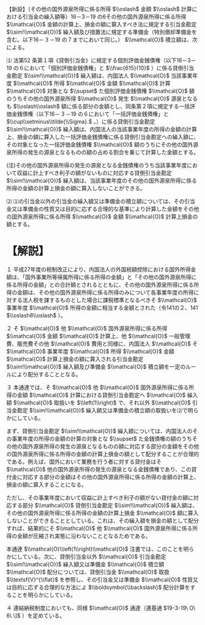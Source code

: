 【新設】（その他の国外源泉所得に係る所得 $\\oslash$ 金額 $\\oslash$ 計算における引当金の繰入額等）16－3－19 の6その他の国外源泉所得に係る所得 $\\mathcal{O}$ 金額の計算上、損金の額に算入すべき法に規定する引当金勘定 $\\sim!\\mathcal{O})$ 繰入額及び措置法に規定する準備金（特別償却準備金を含む。以下16－３－19 の７までにおいて同じ。） $\\mathcal{O}$ 積立額は、次による。

⑴ 法第52 条第１項《貸倒引当金》に規定する個別評価金銭債権（以下16－3－19 の６において「個別評価金銭債権」と $\\frac{615}{10}$ ）に係る貸倒引当金勘定 $\\sim!\\mathcal{O})$ 繰入額は、内国法人 $\\mathcal{O}$ 当該事業年度 $\\mathcal{O}$ 所得 $\\mathcal{O}$ 金額 $\\mathcal{O}$ 計算 $\\mathcal{O}$ 対象とな $\\supset$ た個別評価金銭債権 $\\mathcal{O}$ 額のうちその他の国外源泉所得 $\\mathcal{O}$ 発生 $\\mathcal{O}$ 源泉となるも $\\oslash\\oslash$ 額に係る部分の金額とし、同条第２項に規定する一括評価金銭債権（以下16－３－19 の６において「一括評価金銭債権」と $\\cup\\setminus\\tilde{\\Sigma}.$ 。）に係る貸倒引当金勘定 $\\sim!\\mathcal{O})$ 繰入額は、内国法人の当該事業年度の所得の金額の計算上、損金の額に算入した一括評価金銭債権に係る貸倒引当金勘定への繰入額に、その対象となった一括評価金銭債権 $\\mathcal{O}$ 額のうちにその他の国外源泉所得の発生の源泉となるものの額の占める割合を乗じて計算した金額とする。

(注)その他の国外源泉所得の発生の源泉となる金銭債権のうち当該事業年度において収益に計上すべき利子の額がないものに対応する貸倒引当金勘定 $\\sim!\\mathcal{O})$ 繰入額は、当該事業年度のその他の国外源泉所得に係る所得の金額の計算上損金の額に算入しないことができる。

⑵ ⑴の引当金以外の引当金の繰入額又は準備金の積立額については、その引当金又は準備金の性質又は目的に応ずる合理的な基準により計算した金額をその他の国外源泉所得に係る所得 $\\mathcal{O}$ 金額 $\\mathcal{O}$ 計算上損金の額とする。

# 【解説】

１ 平成27年度の税制改正により、内国法人の外国税額控除における国外所得金額は、「国外事業所等帰属所得に係る所得の金額」と「その他の国外源泉所得に係る所得の金額」との合計額とされるとともに、その他の国外源泉所得に係る所得の金額は、その他の国外源泉所得に係る所得のみについて各事業年度の所得に対する法人税を課するものとした場合に課税標準となるべきそ $\\mathcal{O}$ 事業年度 $\\mathcal{O}$ 所得の金額に相当する金額とされた（令141の２、141 $\\oslash8\\oslash$ ）。

２ そ $\\mathcal{O}$ 他 $\\mathcal{O}$ 国外源泉所得に係る所得 $\\mathcal{O}$ 金額 $\\mathcal{O}$ 計算上、他 $\\mathcal{O}$ 一般管理費、販売費その他 $\\mathcal{O}$ 費用と同様に、内国法人 $\\mathcal{O}$ そ $\\mathcal{O}$ 事業年度 $\\mathcal{O}$ 所得 $\\mathcal{O}$ 金額 $\\mathcal{O}$ 計算上損金の額に算入される引当金勘定 $\\sim!\\mathcal{O})$ 繰入額及び準備金 $\\mathcal{O}$ 積立額を一定のルールにより配分することとなる。

３ 本通達では、そ $\\mathcal{O}$ 他 $\\mathcal{O}$ 国外源泉所得に係る所得の金額 $\\mathcal{O}$ 計算における貸倒引当金勘定へ $\\mathcal{O}$ 繰入額 $\\mathcal{O}$ 取扱いを $\\left(1\\right)$ で、それ以外 $\\mathcal{O}$ 引当金勘定 $\\sim!\\mathcal{O})$ 繰入額又は準備金の積立額の取扱いを⑵で明らかにしている。

まず、貸倒引当金勘定 $\\sim!\\mathcal{O})$ 繰入額については、内国法人のその事業年度の所得の金額の計算の対象とな $\\supset$ た金銭債権の額のうちその他の国外源泉所得の発生の源泉となるものの額に対応する部分の金額をその他の国外源泉所得に係る所得の金額の計算上損金の額として配分することが合理的である。例えば、国外において業務を行う者に対する貸付金はそ $\\mathcal{O}$ 他の国外源泉所得の発生の源泉となる金銭債権であり、この貸付金に対応する部分の金額はその他の国外源泉所得に係る所得の金額の計算上、損金の額に算入することになる。

ただし、その事業年度において収益に計上すべき利子の額がない貸付金の額に対応する部分 $\\mathcal{O}$ 貸倒引当金勘定 $\\sim!\\mathcal{O})$ 繰入額は、その他の国外源泉所得に係る所得の金額の計算上損金 $\\mathcal{O}$ 額に算入しないことができることとしている。これは、その繰入額を損金の額として配分すれば、結果的にそ $\\mathcal{O}$ 他 $\\mathcal{O}$ 国外源泉所得に係る所得の金額が圧縮され実態に沿わないこととなるためである。

本通達 $\\mathcal{O}\\left(1\\right)\\mathcal{O}$ 注書では、このことを明らかにしている。次に、貸倒引当金以外 $\\mathcal{O}$ 引当金勘定 $\\sim!\\mathcal{O})$ 繰入額又は準備金 $\\mathcal{O}$ 積立額 $\\mathcal{O}$ 配分については、貸倒引当金 $\\mathcal{O}$ 取扱 $\\textsf{V}^{\\flat}$ を参照し、その引当金又は準備金 $\\mathcal{O}$ 性質又は目的に応ずる合理的な方法によ $\\boldsymbol{\\backslash}$ 配分計算をすることを明らかにしている。

４ 連結納税制度においても、同様 $\\mathcal{O}$ 通達（連基通 $19-3-19\ O\ 6\ \]$ ）を定めている。